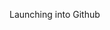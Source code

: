 Launching into Github

<!---
bicivitas/bicivitas is a ✨ special ✨ repository because its `README.md` (this file) appears on your GitHub profile.
You can click the Preview link to take a look at your changes.
--->
